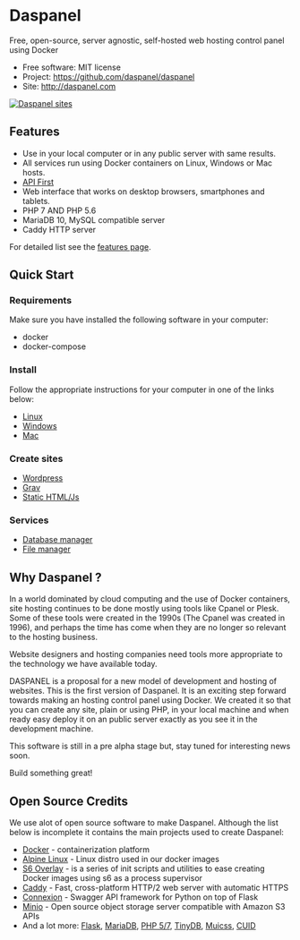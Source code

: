 # Daspanel

Free, open-source, server agnostic, self-hosted web hosting control panel using Docker

* Free software: MIT license
* Project: https://github.com/daspanel/daspanel
* Site: http://daspanel.com

[![Daspanel sites](http://docs.daspanel.com/help/install/img/daspanel-sites.png)](http://docs.daspanel.com/help/install/img/daspanel-sites.png)

## Features

* Use in your local computer or in any public server with same results.
* All services run using Docker containers on Linux, Windows or Mac hosts.
* [API First](https://dzone.com/articles/an-api-first-development-approach-1)
* Web interface that works on desktop browsers, smartphones and tablets.
* PHP 7 AND PHP 5.6
* MariaDB 10, MySQL compatible server
* Caddy HTTP server

For detailed list see the [features page][1].

  [1]: features.md

## Quick Start

### Requirements

Make sure you have installed the following software in your computer:

* docker
* docker-compose

### Install

Follow the appropriate instructions for your computer in one of the links below:

* [Linux](http://docs.daspanel.com/help/install/linux)
* [Windows](http://docs.daspanel.com/help/install/windows)
* [Mac](http://docs.daspanel.com/help/install/mac)

### Create sites

* [Wordpress](http://docs.daspanel.com/howto/wp)
* [Grav](http://docs.daspanel.com/howto/grav)
* [Static HTML/Js](http://docs.daspanel.com/howto/htmljs)

### Services

* [Database manager](http://docs.daspanel.com/help/services/adminer)
* [File manager](http://docs.daspanel.com/help/services/filemanager)

## Why Daspanel ?

In a world dominated by cloud computing and the use of Docker containers, 
site hosting continues to be done mostly using tools like Cpanel or Plesk. 
Some of these tools were created in the 1990s (The Cpanel was created in 1996), 
and perhaps the time has come when they are no longer so relevant to the 
hosting business.

Website designers and hosting companies need tools more appropriate to the 
technology we have available today.

DASPANEL is a proposal for a new model of development and hosting of websites.
This is the first version of Daspanel. It is an exciting step forward towards 
making an hosting control panel using Docker. We created it so that you can 
create any site, plain or using PHP, in your local machine and when ready easy 
deploy it on an public server exactly as you see it in the development machine.

This software is still in a pre alpha stage but, stay tuned for interesting 
news soon.

Build something great!

## Open Source Credits

We use alot of open source software to make Daspanel. Although the list below 
is incomplete it contains the main projects used to create Daspanel:

* [Docker](https://www.docker.com/) - containerization platform
* [Alpine Linux](https://alpinelinux.org/) - Linux distro used in our docker 
images
* [S6 Overlay](https://github.com/just-containers/s6-overlay) - is a series of 
init scripts and utilities to ease creating Docker images using s6 as a process 
supervisor
* [Caddy](https://caddyserver.com/) - Fast, cross-platform HTTP/2 web server 
with automatic HTTPS
* [Connexion](https://github.com/zalando/connexion) - Swagger API framework for 
Python on top of Flask
* [Minio](https://minio.io/) - Open source object storage server compatible 
with Amazon S3 APIs
* And a lot more: [Flask](https://github.com/pallets/flask), 
[MariaDB](https://mariadb.org/), [PHP 5/7](http://php.net/), 
[TinyDB](https://github.com/msiemens/tinydb), 
[Muicss](https://www.muicss.com/), [CUID](https://github.com/ericelliott/cuid)	

